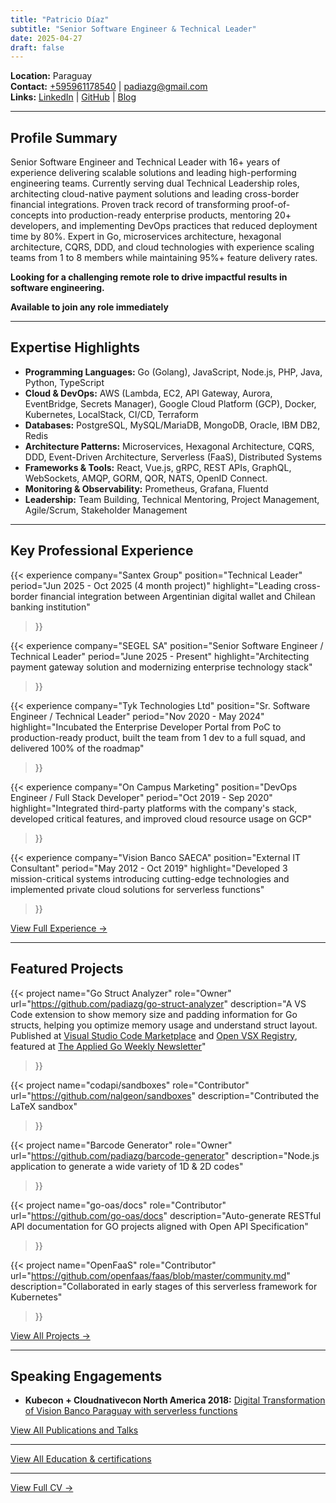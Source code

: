 ```yaml
---
title: "Patricio Díaz"
subtitle: "Senior Software Engineer & Technical Leader"
date: 2025-04-27
draft: false
---
```


**Location:** Paraguay  
**Contact:** [+595961178540](wa.me/595961178540) | [padiazg@gmail.com](mailto:padiazg@gmail.com)  
**Links:** [LinkedIn](https://www.linkedin.com/in/patricio-diaz-g/) | [GitHub](https://github.com/padiazg) | [Blog](https://padiazg.github.io)

---

## Profile Summary

Senior Software Engineer and Technical Leader with 16+ years of experience delivering scalable solutions and leading high-performing engineering teams. Currently serving dual Technical Leadership roles, architecting cloud-native payment solutions and leading cross-border financial integrations. Proven track record of transforming proof-of-concepts into production-ready enterprise products, mentoring 20+ developers, and implementing DevOps practices that reduced deployment time by 80%. Expert in Go, microservices architecture, hexagonal architecture, CQRS, DDD, and cloud technologies with experience scaling teams from 1 to 8 members while maintaining 95%+ feature delivery rates.

**Looking for a challenging remote role to drive impactful results in software engineering.**

**Available to join any role immediately**

---

## Expertise Highlights

- **Programming Languages:** Go (Golang), JavaScript, Node.js, PHP, Java, Python, TypeScript
- **Cloud & DevOps:** AWS (Lambda, EC2, API Gateway, Aurora, EventBridge, Secrets Manager), Google Cloud Platform (GCP), Docker, Kubernetes, LocalStack, CI/CD, Terraform
- **Databases:** PostgreSQL, MySQL/MariaDB, MongoDB, Oracle, IBM DB2, Redis
- **Architecture Patterns:** Microservices, Hexagonal Architecture, CQRS, DDD, Event-Driven Architecture, Serverless (FaaS), Distributed Systems
- **Frameworks & Tools:** React, Vue.js, gRPC, REST APIs, GraphQL, WebSockets, AMQP, GORM, QOR, NATS, OpenID Connect.
- **Monitoring & Observability:** Prometheus, Grafana, Fluentd
- **Leadership:** Team Building, Technical Mentoring, Project Management, Agile/Scrum, Stakeholder Management

---

## Key Professional Experience
{{< experience 
    company="Santex Group"
    position="Technical Leader"
    period="Jun 2025 - Oct 2025 (4 month project)"
    highlight="Leading cross-border financial integration between Argentinian digital wallet and Chilean banking institution"
>}}

{{< experience 
    company="SEGEL SA"
    position="Senior Software Engineer / Technical Leader"
    period="June 2025 \- Present"
    highlight="Architecting payment gateway solution and modernizing enterprise technology stack"
>}}

{{< experience 
    company="Tyk Technologies Ltd"
    position="Sr. Software Engineer / Technical Leader"
    period="Nov 2020 - May 2024"
    highlight="Incubated the Enterprise Developer Portal from PoC to production-ready product, built the team from 1 dev to a full squad, and delivered 100% of the roadmap"
>}}

{{< experience 
    company="On Campus Marketing"
    position="DevOps Engineer / Full Stack Developer"
    period="Oct 2019 - Sep 2020"
    highlight="Integrated third-party platforms with the company's stack, developed critical features, and improved cloud resource usage on GCP"
>}}

{{< experience 
    company="Vision Banco SAECA"
    position="External IT Consultant"
    period="May 2012 - Oct 2019"
    highlight="Developed 3 mission-critical systems introducing cutting-edge technologies and implemented private cloud solutions for serverless functions"
>}}

[View Full Experience →](experience)

---

## Featured Projects

{{< project 
    name="Go Struct Analyzer"
    role="Owner"
    url="https://github.com/padiazg/go-struct-analyzer"
    description="A VS Code extension to show memory size and padding information for Go structs, helping you optimize memory usage and understand struct layout. Published at [Visual Studio Code Marketplace](https://marketplace.visualstudio.com/items?itemName=PatricioDiaz.go-struct-analyzer) and [Open VSX Registry](https://open-vsx.org/extension/PatricioDiaz/go-struct-analyzer), featured at [The Applied Go Weekly Newsletter](https://newsletter.appliedgo.net/archive/2025-06-22-go-before-you-wait/)"
>}}

{{< project 
    name="codapi/sandboxes"
    role="Contributor"
    url="https://github.com/nalgeon/sandboxes"
    description="Contributed the LaTeX sandbox"
>}}

{{< project 
    name="Barcode Generator"
    role="Owner"
    url="https://github.com/padiazg/barcode-generator"
    description="Node.js application to generate a wide variety of 1D & 2D codes"
>}}

{{< project 
    name="go-oas/docs"
    role="Contributor"
    url="https://github.com/go-oas/docs"
    description="Auto-generate RESTful API documentation for GO projects aligned with Open API Specification"
>}}

{{< project 
    name="OpenFaaS"
    role="Contributor"
    url="https://github.com/openfaas/faas/blob/master/community.md"
    description="Collaborated in early stages of this serverless framework for Kubernetes"
>}}

[View All Projects →](projects)

---

## Speaking Engagements

- **Kubecon + Cloudnativecon North America 2018:** [Digital Transformation of Vision Banco Paraguay with serverless functions](https://www.youtube.com/watch?v=mPjI34qj5vU)

[View All Publications and Talks](publicatons-n-talks)

---

[View All Education & certifications](education-certifications)

---

[View Full CV →](full-cv)
